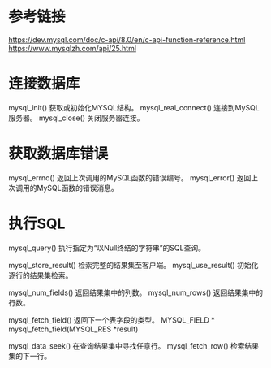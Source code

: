 # 参考链接
https://dev.mysql.com/doc/c-api/8.0/en/c-api-function-reference.html
https://www.mysqlzh.com/api/25.html

# 连接数据库
mysql_init()                获取或初始化MYSQL结构。
mysql_real_connect()        连接到MySQL服务器。
mysql_close()               关闭服务器连接。

# 获取数据库错误
mysql_errno()               返回上次调用的MySQL函数的错误编号。
mysql_error()               返回上次调用的MySQL函数的错误消息。

# 执行SQL
mysql_query()               执行指定为“以Null终结的字符串”的SQL查询。

mysql_store_result()        检索完整的结果集至客户端。
mysql_use_result()          初始化逐行的结果集检索。

mysql_num_fields()          返回结果集中的列数。
mysql_num_rows()            返回结果集中的行数。

mysql_fetch_field()         返回下一个表字段的类型。            MYSQL_FIELD * mysql_fetch_field(MYSQL_RES *result)

mysql_data_seek()           在查询结果集中寻找任意行。 
mysql_fetch_row()           检索结果集的下一行。       
